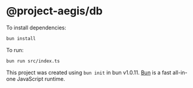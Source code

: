 # @project-aegis/db

To install dependencies:

```bash
bun install
```

To run:

```bash
bun run src/index.ts
```

This project was created using `bun init` in bun v1.0.11. [Bun](https://bun.sh) is a fast all-in-one JavaScript runtime.
